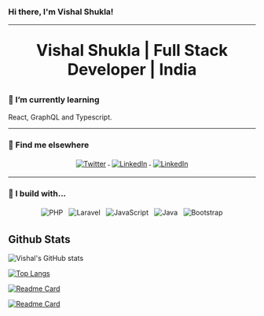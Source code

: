 ### Hi there, I'm Vishal Shukla!

---
<p align='center' style="font-size: 32px; font-weight:bold">
Vishal Shukla | Full Stack Developer | India
</p>


### 🌱 I’m currently learning
React, GraphQL and Typescript.

---
### 📢 Find me elsewhere
<p align="center" >
  <a href="https://twitter.com/vishalshuklag">
    <img src="https://raw.githubusercontent.com/vishalshuklag/vishalshuklag/main/Resources/social/twitter.svg" alt="Twitter" style="vertical-align:top; margin:4px">
  </a>
  
  <a href="https://www.linkedin.com/in/vishalshuklag/">
    <img src="https://raw.githubusercontent.com/vishalshuklag/vishalshuklag/main/Resources/social/linkedin.svg" alt="LinkedIn" style="vertical-align:top; margin:4px">
  </a> 

<a href="mailto:01vishals@gmail.com">
    <img src="https://raw.githubusercontent.com/vishalshuklag/vishalshuklag/main/Resources/social/gmail.svg" alt="LinkedIn" style="vertical-align:top; margin:4px">
  </a>
  
</p>

<hr>

### 🚧 I build with...

<p align="center"> 
 
  <img src="https://raw.githubusercontent.com/vishalshuklag/vishalshuklag/main/Resources/dev/php.svg" alt="PHP" style="vertical-align:top; margin:4px">
  
   <img src="https://raw.githubusercontent.com/vishalshuklag/vishalshuklag/main/Resources/dev/laravel.svg" alt="Laravel" style="vertical-align:top; margin:4px">
   
 <img src="https://raw.githubusercontent.com/vishalshuklag/vishalshuklag/main/Resources/dev/js.svg" alt="JavaScript" style="vertical-align:top; margin:4px">
 
  <img src="https://raw.githubusercontent.com/vishalshuklag/vishalshuklag/main/Resources/dev/java.svg" alt="Java" style="vertical-align:top; margin:4px">
 
  <img src="https://raw.githubusercontent.com/vishalshuklag/vishalshuklag/main/Resources/dev/bootstrap.svg" alt="Bootstrap" style="vertical-align:top; margin:4px">
  
</p>

## Github Stats

![Vishal's GitHub stats](https://github-readme-stats.vercel.app/api?username=vishalshuklag&show_icons=true)

[![Top Langs](https://github-readme-stats.vercel.app/api/top-langs/?username=vishalshuklag&layout=compact)](https://github.com/anuraghazra/github-readme-stats)

[![Readme Card](https://github-readme-stats.vercel.app/api/pin/?username=vishalshuklag&repo=vanillawebprojects)](https://github.com/vishalshuklag/vanillawebprojects)

[![Readme Card](https://github-readme-stats.vercel.app/api/pin/?username=vishalshuklag&repo=college-visitor-management)](https://github.com/vishalshuklag/college-visitor-management)

